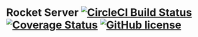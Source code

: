 # Rocket Server [![CircleCI Build Status](https://circleci.com/gh/rocket-science-inc/rocket-server.svg?style=svg)](https://circleci.com/gh/rocket-science-inc/rocket-server) [![Coverage Status](https://coveralls.io/repos/rocket-science-inc/rocket-server/badge.svg?branch=master&service=github)](https://coveralls.io/github/rocket-science-inc/rocket-server?branch=master) [![GitHub license](https://img.shields.io/badge/license-MIT-blue.svg)](https://raw.githubusercontent.com/rocket-science-inc/rocket-server/master/LICENSE)

